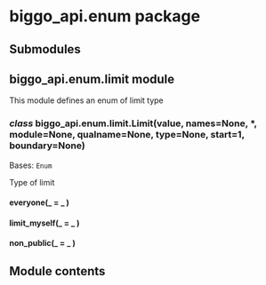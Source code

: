 # biggo_api.enum package

## Submodules

## biggo_api.enum.limit module

This module defines an enum of limit type


### _class_ biggo_api.enum.limit.Limit(value, names=None, \*, module=None, qualname=None, type=None, start=1, boundary=None)
Bases: `Enum`

Type of limit


#### everyone(_ = _ )

#### limit_myself(_ = _ )

#### non_public(_ = _ )
## Module contents
